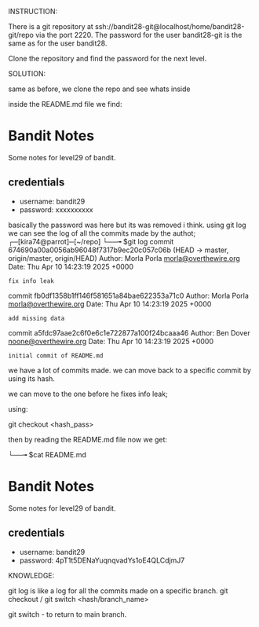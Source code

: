 INSTRUCTION:

There is a git repository at ssh://bandit28-git@localhost/home/bandit28-git/repo via the port 2220. The password for the user bandit28-git is the same as for the user bandit28.

Clone the repository and find the password for the next level.

SOLUTION:

same as before, we clone the repo and see whats inside

inside the README.md file we find:
# Bandit Notes
Some notes for level29 of bandit.

## credentials

- username: bandit29
- password: xxxxxxxxxx

basically the password was here but its was removed i think.
using git log we can see the log of all the commits made by the authot;
┌─[kira74@parrot]─[~/repo]
└──╼ $git log
commit 674690a00a0056ab96048f7317b9ec20c057c06b (HEAD -> master, origin/master, origin/HEAD)
Author: Morla Porla <morla@overthewire.org>
Date:   Thu Apr 10 14:23:19 2025 +0000

    fix info leak

commit fb0df1358b1ff146f581651a84bae622353a71c0
Author: Morla Porla <morla@overthewire.org>
Date:   Thu Apr 10 14:23:19 2025 +0000

    add missing data

commit a5fdc97aae2c6f0e6c1e722877a100f24bcaaa46
Author: Ben Dover <noone@overthewire.org>
Date:   Thu Apr 10 14:23:19 2025 +0000

    initial commit of README.md


we have a lot of commits made. we can move back to a specific commit by using its hash.

we can move to the one before he fixes info leak;

using:

git checkout <hash_pass>

then by reading the README.md file now we get: 

└──╼ $cat README.md 
# Bandit Notes
Some notes for level29 of bandit.

## credentials

- username: bandit29
- password: 4pT1t5DENaYuqnqvadYs1oE4QLCdjmJ7


KNOWLEDGE:

git log is like a log for all the commits made on a specific branch.
git checkout <hash>/ git switch <hash/branch_name>

git switch - to return to main branch.
